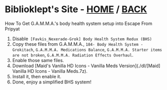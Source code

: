 # Biblioklept's Site - [HOME](https://biblioklept.github.io/) / [BACK](https://biblioklept.github.io/guides)
How To Get G.A.M.M.A.'s body health system setup into Escape From Pripyat

1. Disable` [Favkis_Nexerade-Grok] Body Health System Redux (BHS)`
2. Copy these files from G.A.M.M.A., `184- Body Health System - Grokitach`, `G.A.M.M.A. Medications Balance`, `G.A.M.M.A. Starter items are not broken`, `G.A.M.M.A. Radiation Effects Overhaul`.
3. Enable those same files.
4. Download [Maid's Vanilla HD Icons - Vanilla Meds Version](./dl/[Maid] Vanilla HD Icons - Vanilla Meds.7z).
5. Install it, then enable it.
6. Done, enjoy a simplified BHS system!